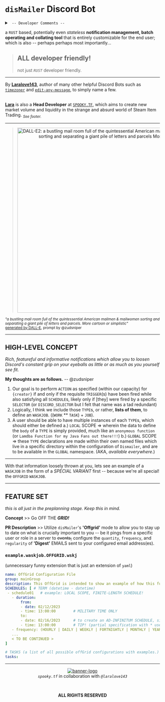# `disMailer` Discord Bot

<details>
  <summary><code> -- Developer Comments -- </code></summary>
  
  > @laralove143 I think this name is a bit generic. Maybe `disMailer`? Just an idea.
  
  ---
  
</details>

a `RUST` based, potentially even *stateless* **notification management, batch operating and collating tool** that is entirely customizable for the end user; which is also -- perhaps perhaps most importantly...   

> ## **ALL** developer friendly!  
> not just _`RUST`_ developer friendly.  

---

<div align="center">
<div align="left">
By <a href="https://laralove.gay"><b>Laralove143</b></a>, author of many other helpful Discord Bots such as <a href="https://gh.laralove.gay/timezoner"><code>timezoner</code></a> and <a href="https://gh.laralove.gay/edit-any-message"><code>edit-any-message</code></a>, to simply name a few.<br><br>  

<a href="https://laralove.gay"><b>Lara</b></a> is also a **Head Developer** at [`SPOOKY.TF`](https://gh.boo.tf/), which aims to create new market volume and liquidity in the strange and absurd world of Steam Item Trading. <sub><i>See footer.</i></sub>  
  <hr> 
</div>
<blockquote><a href="https://labs.openai.com/s/5uyPBrjV8tEbUmiYqHLi6K6s"><img src="https://user-images.githubusercontent.com/16076573/218387447-3fa58e5f-6166-4671-8594-ce253ca71957.png" alt="DALL-E2: a bustling mail room full of the quintessential American mailmen & mailwomen sorting and separating a giant pile of letters and parcels  More cartoon " style="max-width: 100%;" width=600px></a>
</div>  
  <sub><i>"a bustling mail room full of the quintessential American mailmen & mailwomen sorting and separating a giant pile of letters and parcels. More cartoon or simplistic"</i><br>  
<a href="https://labs.openai.com/s/5uyPBrjV8tEbUmiYqHLi6K6s">generated by DALL-E</a>, prompt by @zudsniper</sub>
</blockquote>
<hr>

## HIGH-LEVEL CONCEPT
_Rich, featureful and informative notifications which allow you to loosen Discord's constant grip on your eyeballs as little or as much as you yourself see fit._

**My thoughts are as follows.** -- @zudsniper  
1. Our goal is to perform `ACTION` as specified (within our capacity) for `{creator}` if and only if the requisite `TRIGGER`(s) have been fired while also satisfying all `SCHEDULE`s, likely only if [they] were fired by a specific `SELECTOR` (or `DISCORD_SELECTOR` but I felt that name was a tad redundant)   
2. Logically, I think we include those `TYPE`s, or rather, **lists of them**, to define an `WASKJOB`. ((`WORK` \** `TASK`) + `JOB`).  
3.  A user should be able to have multiple instances of each `TYPE`s, which should either be defined
    a.) `LOCAL` SCOPE => wherein the data to define the `body` of a `TYPE` is simply provided, much like an `anonymous function` (or `Lamdba Function for my Java Fans out there!!!`) 
    b.) `GLOBAL` SCOPE => these `TYPE` declarations are made within their own named files which live in a specific directory within the configuration of `Dismailer`, and are to be available in the `GLOBAL` namespace. (AKA, _available everywhere_.)
--- 

With that information loosely thrown at you, lets see an example of a `WASKJOB` in the form of a _SPECIAL VARIANT_ first -- because we're all special! the `OFFGRID` `WASKJOB`. 

--- 

## FEATURE SET
_this is all just in the preplanning stage. Keep this in mind._

**Concept** >> Go OFF THE _**GRID!**_  
    
**PR Description** >> Utilize `disMailer`'s **'Offgrid'** mode to allow you to stay up to date on what is crucially important to you -- be it pings from a specific user or role in a server to <s>events,</s> configure the `quantity`, `frequency`, and `regularity` of **'Digest'** EMAILS sent to your configured email address(es).

### `example.waskjob.OFFGRID.wskj`
(unnecessary funny extension that is just an extension of `yaml`)
    
 ```yml
name: OffGrid Configuration File
group: mainGroup
description: This OffGrid is intended to show an example of how this functionality with customizations _could potentially_ be implemented.  
SCHEDULES: [ # TERM (datetime - datetime)
  - schedule01   # example: LOCAL SCOPE, FINITE-LENGTH SCHEDULE!
    - duration: 
        from:
        - date: 02/12/2023
        - time: 13:00:00        # MILITARY TIME ONLY
        to: 
        - date: 02/16/2023      # to create an AD-INFINITUM SCHEDULE, simply OMIT this `to` schema instantiation either entirely or partially 
        - time: 13:00:00        # TIP! (partial specification with * used much like `cronjobs` can be used in lieu of a `frequency` parameter.) 
    - frequency: (HOURLY | DAILY | WEEKLY | FORTNIGHTLY | MONTHLY | YEARLY )    # shorthand for frequency specification in `NON-RECURRING 
    ...
    < TO BE CONTINUED > 
]

# TASKS (a list of all possible offGrid configurations with examples.)
tasks: 
```

---

<div align="center">

[![banner-logo](https://user-images.githubusercontent.com/16076573/192673098-48467c36-2d96-43ca-bc02-5ec993989ceb.gif)](https://spooky.tf/)  
  *`spooky.tf`* in collaboration with *`@laralove143`*  

  <br>
  
  **ALL RIGHTS RESERVED**
</div>

